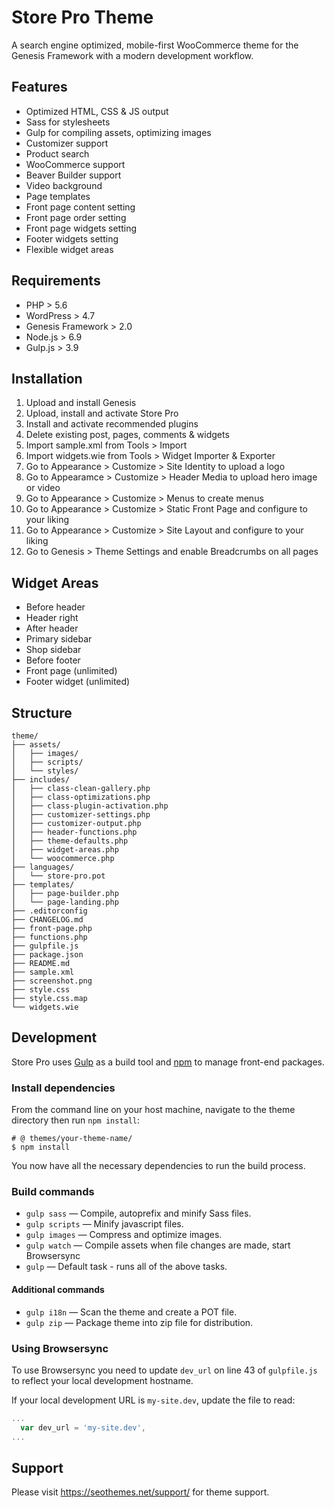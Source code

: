 # Store Pro Theme

A search engine optimized, mobile-first WooCommerce theme for the Genesis Framework with a modern development workflow.


## Features

* Optimized HTML, CSS & JS output
* Sass for stylesheets
* Gulp for compiling assets, optimizing images
* Customizer support
* Product search
* WooCommerce support
* Beaver Builder support
* Video background
* Page templates
* Front page content setting
* Front page order setting
* Front page widgets setting
* Footer widgets setting
* Flexible widget areas


## Requirements

* PHP > 5.6
* WordPress > 4.7
* Genesis Framework > 2.0
* Node.js > 6.9
* Gulp.js > 3.9


## Installation

1. Upload and install Genesis
2. Upload, install and activate Store Pro
3. Install and activate recommended plugins
4. Delete existing post, pages, comments & widgets
5. Import sample.xml from Tools > Import
6. Import widgets.wie from Tools > Widget Importer & Exporter
7. Go to Appearance > Customize > Site Identity to upload a logo
8. Go to Appearamce > Customize > Header Media to upload hero image or video
9. Go to Appearance > Customize > Menus to create menus
11. Go to Appearance > Customize > Static Front Page and configure to your liking
12. Go to Appearance > Customize > Site Layout and configure to your liking
13. Go to Genesis > Theme Settings and enable Breadcrumbs on all pages



## Widget Areas

* Before header
* Header right
* After header
* Primary sidebar
* Shop sidebar
* Before footer
* Front page (unlimited) 
* Footer widget (unlimited)


## Structure

```shell
theme/  
├── assets/
│   ├── images/
│   ├── scripts/
│   └── styles/
├── includes/
│   ├── class-clean-gallery.php
│   ├── class-optimizations.php
│   ├── class-plugin-activation.php
│   ├── customizer-settings.php
│   ├── customizer-output.php
│   ├── header-functions.php
│   ├── theme-defaults.php
│   ├── widget-areas.php
│   └── woocommerce.php
├── languages/
│   └── store-pro.pot
├── templates/
│   ├── page-builder.php
│   └── page-landing.php
├── .editorconfig
├── CHANGELOG.md
├── front-page.php
├── functions.php
├── gulpfile.js
├── package.json
├── README.md
├── sample.xml
├── screenshot.png
├── style.css
├── style.css.map
└── widgets.wie
```


## Development

Store Pro uses [Gulp](http://gulpjs.com/) as a build tool and [npm](https://www.npmjs.com/) to manage front-end packages.

### Install dependencies

From the command line on your host machine, navigate to the theme directory then run `npm install`:

```shell
# @ themes/your-theme-name/
$ npm install
```

You now have all the necessary dependencies to run the build process.

### Build commands

* `gulp sass` — Compile, autoprefix and minify Sass files.
* `gulp scripts` — Minify javascript files.
* `gulp images` — Compress and optimize images.
* `gulp watch` — Compile assets when file changes are made, start Browsersync
* `gulp` — Default task - runs all of the above tasks.


#### Additional commands

* `gulp i18n` — Scan the theme and create a POT file.
* `gulp zip` — Package theme into zip file for distribution.

### Using Browsersync

To use Browsersync you need to update `dev_url` on line 43 of `gulpfile.js` to reflect your local development hostname.

If your local development URL is `my-site.dev`, update the file to read:

```javascript
...
  var dev_url = 'my-site.dev',
...
```


## Support

Please visit https://seothemes.net/support/ for theme support.

